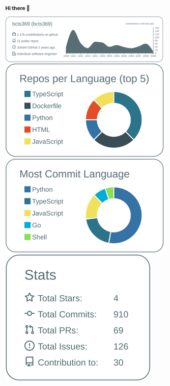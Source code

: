 ### Hi there 👋

<!--
**bcts369/bcts369** is a ✨ _special_ ✨ repository because its `README.md` (this file) appears on your GitHub profile.

Here are some ideas to get you started:

- 🔭 I’m currently working on I currently working on exploring and experimenting Blockchain.
- 🌱 I’m currently learning [Rust](https://www.rust-lang.org/) and [Angular](https://angular.jp/)
- 👯 I’m looking to collaborate on ...
- 🤔 I’m looking for help with ...
- 💬 Ask me about ...
- 📫 How to reach me: Twitter
- 😄 Pronouns: ... He | Him
- ⚡ Fun fact: Loves Cooking and Sleeping
-->



![](https://raw.githubusercontent.com/bcts369/bcts369/master/profile-summary-card-output/default/0-profile-details.svg)
![](https://raw.githubusercontent.com/bcts369/bcts369/master/profile-summary-card-output/default/1-repos-per-language.svg)
![](https://raw.githubusercontent.com/bcts369/bcts369/master/profile-summary-card-output/default/2-most-commit-language.svg)
![](https://raw.githubusercontent.com/bcts369/bcts369/master/profile-summary-card-output/default/3-stats.svg)


